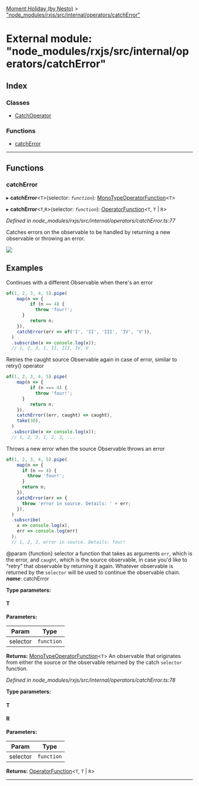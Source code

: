 [Moment Holiday (by Nesto)](../README.md) > ["node_modules/rxjs/src/internal/operators/catchError"](../modules/_node_modules_rxjs_src_internal_operators_catcherror_.md)

# External module: "node_modules/rxjs/src/internal/operators/catchError"

## Index

### Classes

* [CatchOperator](../classes/_node_modules_rxjs_src_internal_operators_catcherror_.catchoperator.md)

### Functions

* [catchError](_node_modules_rxjs_src_internal_operators_catcherror_.md#catcherror)

---

## Functions

<a id="catcherror"></a>

###  catchError

▸ **catchError**<`T`>(selector: *`function`*): [MonoTypeOperatorFunction](../interfaces/_node_modules_rxjs_src_internal_types_.monotypeoperatorfunction.md)<`T`>

▸ **catchError**<`T`,`R`>(selector: *`function`*): [OperatorFunction](../interfaces/_node_modules_rxjs_src_internal_types_.operatorfunction.md)<`T`,  `T` &#124; `R`>

*Defined in node_modules/rxjs/src/internal/operators/catchError.ts:77*

Catches errors on the observable to be handled by returning a new observable or throwing an error.

![](catch.png)

Examples
--------

Continues with a different Observable when there's an error

```javascript
of(1, 2, 3, 4, 5).pipe(
    map(n => {
         if (n == 4) {
           throw 'four!';
      }
         return n;
    }),
    catchError(err => of('I', 'II', 'III', 'IV', 'V')),
  )
  .subscribe(x => console.log(x));
  // 1, 2, 3, I, II, III, IV, V
```

Retries the caught source Observable again in case of error, similar to retry() operator

```javascript
of(1, 2, 3, 4, 5).pipe(
    map(n => {
         if (n === 4) {
           throw 'four!';
      }
         return n;
    }),
    catchError((err, caught) => caught),
    take(30),
  )
  .subscribe(x => console.log(x));
  // 1, 2, 3, 1, 2, 3, ...
```

Throws a new error when the source Observable throws an error

```javascript
of(1, 2, 3, 4, 5).pipe(
    map(n => {
      if (n == 4) {
        throw 'four!';
      }
      return n;
    }),
    catchError(err => {
      throw 'error in source. Details: ' + err;
    }),
  )
  .subscribe(
    x => console.log(x),
    err => console.log(err)
  );
  // 1, 2, 3, error in source. Details: four!
```

@param {function} selector a function that takes as arguments `err`, which is the error, and `caught`, which is the source observable, in case you'd like to "retry" that observable by returning it again. Whatever observable is returned by the `selector` will be used to continue the observable chain.
*__name__*: catchError

**Type parameters:**

#### T 
**Parameters:**

| Param | Type |
| ------ | ------ |
| selector | `function` |

**Returns:** [MonoTypeOperatorFunction](../interfaces/_node_modules_rxjs_src_internal_types_.monotypeoperatorfunction.md)<`T`>
An observable that originates from either the source or the observable returned by the
 catch `selector` function.

*Defined in node_modules/rxjs/src/internal/operators/catchError.ts:78*

**Type parameters:**

#### T 
#### R 
**Parameters:**

| Param | Type |
| ------ | ------ |
| selector | `function` |

**Returns:** [OperatorFunction](../interfaces/_node_modules_rxjs_src_internal_types_.operatorfunction.md)<`T`,  `T` &#124; `R`>

___

